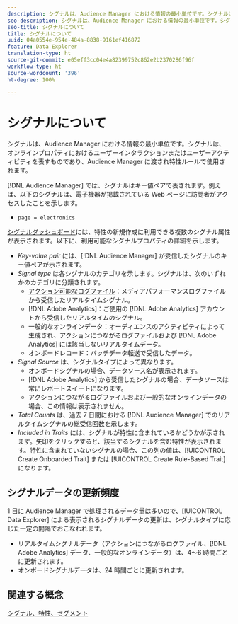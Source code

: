 ```yaml
---
description: シグナルは、Audience Manager における情報の最小単位です。シグナルは、オンラインプロパティにおけるユーザーインタラクションまたはユーザーアクティビティを表すものであり、Audience Manager に渡され特性ルールで使用されます。
seo-description: シグナルは、Audience Manager における情報の最小単位です。シグナルは、オンラインプロパティにおけるユーザーインタラクションまたはユーザーアクティビティを表すものであり、Audience Manager に渡され特性ルールで使用されます。
seo-title: シグナルについて
title: シグナルについて
uuid: 04a0554e-954e-484a-8838-9161ef416872
feature: Data Explorer
translation-type: ht
source-git-commit: e05eff3cc04e4a82399752c862e2b2370286f96f
workflow-type: ht
source-wordcount: '396'
ht-degree: 100%

---
```



# シグナルについて

シグナルは、Audience Manager における情報の最小単位です。シグナルは、オンラインプロパティにおけるユーザーインタラクションまたはユーザーアクティビティを表すものであり、Audience Manager に渡され特性ルールで使用されます。

[!DNL Audience Manager] では、シグナルはキー値ペアで表されます。例えば、以下のシグナルは、電子機器が掲載されている Web ページに訪問者がアクセスしたことを示します。

* `page = electronics`

[シグナルダッシュボード](../../features/data-explorer/data-explorer-signals-dashboard.md)には、特性の新規作成に利用できる複数のシグナル属性が表示されます。以下に、利用可能なシグナルプロパティの詳細を示します。

* *Key-value pair* には、[!DNL Audience Manager] が受信したシグナルのキー値ペアが示されます。
* *Signal type* は各シグナルのカテゴリを示します。シグナルは、次のいずれかのカテゴリに分類されます。
   * [アクション可能なログファイル](/help/using/integration/media-data-integration/actionable-log-files.md)：メディアパフォーマンスログファイルから受信したリアルタイムシグナル。
   * [!DNL Adobe Analytics]：ご使用の [!DNL Adobe Analytics] アカウントから受信したリアルタイムのシグナル。
   * 一般的なオンラインデータ：オーディエンスのアクティビティによって生成され、アクションにつながるログファイルおよび [!DNL Adobe Analytics] には該当しないリアルタイムデータ。
   * オンボードレコード：バッチデータ転送で受信したデータ。
* *Signal Source* は、シグナルタイプによって異なります。
   * オンボードシグナルの場合、データソース名が表示されます。
   * [!DNL Adobe Analytics] から受信したシグナルの場合、データソースは常にレポートスイートになります。
   * アクションにつながるログファイルおよび一般的なオンラインデータの場合、この情報は表示されません。
* *Total Counts* は、過去 7 日間における [!DNL Audience Manager] でのリアルタイムシグナルの総受信回数を示します。
* *Included in Traits* には、シグナルが特性に含まれているかどうかが示されます。矢印をクリックすると、該当するシグナルを含む特性が表示されます。特性に含まれていないシグナルの場合、この列の値は、[!UICONTROL Create Onboarded Trait] または [!UICONTROL Create Rule-Based Trait] になります。

## シグナルデータの更新頻度

1 日に Audience Manager で処理されるデータ量は多いので、[!UICONTROL Data Explorer] による表示されるシグナルデータの更新は、シグナルタイプに応じた一定の間隔でおこなわれます。

* リアルタイムシグナルデータ（アクションにつながるログファイル、[!DNL Adobe Analytics] データ、一般的なオンラインデータ）は、4～6 時間ごとに更新されます。
* オンボードシグナルデータは、24 時間ごとに更新されます。

## 関連する概念

[シグナル、特性、セグメント](/help/using/reference/signal-trait-segment.md)